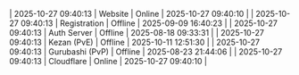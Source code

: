 | 2025-10-27 09:40:13 | Website | Online | 2025-10-27 09:40:10 |
| 2025-10-27 09:40:13 | Registration | Offline | 2025-09-09 16:40:23 |
| 2025-10-27 09:40:13 | Auth Server | Offline | 2025-08-18 09:33:31 |
| 2025-10-27 09:40:13 | Kezan (PvE) | Offline | 2025-10-11 12:51:30 |
| 2025-10-27 09:40:13 | Gurubashi (PvP) | Offline | 2025-08-23 21:44:06 |
| 2025-10-27 09:40:13 | Cloudflare | Online | 2025-10-27 09:40:10 |
